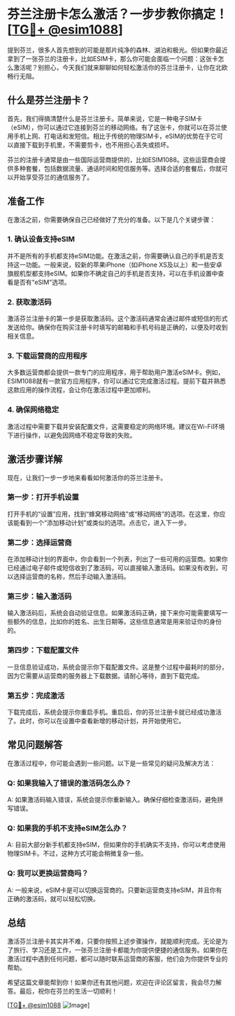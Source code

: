 # 芬兰注册卡怎么激活？一步步教你搞定！[[TG💪+ @esim1088](https://t.me/s/esim1088)]

提到芬兰，很多人首先想到的可能是那片纯净的森林、湖泊和极光。但如果你最近拿到了一张芬兰的注册卡，比如ESIM卡，那么你可能会面临一个问题：这张卡怎么激活呢？别担心，今天我们就来聊聊如何轻松激活你的芬兰注册卡，让你在北欧畅行无阻。

## 什么是芬兰注册卡？

首先，我们得搞清楚什么是芬兰注册卡。简单来说，它是一种电子SIM卡（eSIM），你可以通过它连接到芬兰的移动网络。有了这张卡，你就可以在芬兰使用手机上网、打电话和发短信。相比于传统的物理SIM卡，eSIM的优势在于它可以直接下载到手机里，不需要剪卡，也不用担心丢失或损坏。

芬兰的注册卡通常是由一些国际运营商提供的，比如ESIM1088。这些运营商会提供多种套餐，包括数据流量、通话时间和短信服务等。选择合适的套餐后，你就可以开始享受芬兰的通信服务了。

## 准备工作

在激活之前，你需要确保自己已经做好了充分的准备。以下是几个关键步骤：

### 1. 确认设备支持eSIM

并不是所有的手机都支持eSIM功能。在激活之前，你需要确认自己的手机是否支持这一功能。一般来说，较新的苹果iPhone（如iPhone XS及以上）和一些安卓旗舰机型都支持eSIM。如果你不确定自己的手机是否支持，可以在手机设置中查看是否有“eSIM”选项。

### 2. 获取激活码

激活芬兰注册卡的第一步是获取激活码。这个激活码通常会通过邮件或短信的形式发送给你。确保你在购买注册卡时填写的邮箱和手机号码是正确的，以便及时收到相关信息。

### 3. 下载运营商的应用程序

大多数运营商都会提供一款专门的应用程序，用于帮助用户激活eSIM卡。例如，ESIM1088就有一款官方应用程序，你可以通过它完成激活过程。提前下载并熟悉这款应用的操作流程，会让你在激活过程中更加顺利。

### 4. 确保网络稳定

激活过程中需要下载并安装配置文件，这需要稳定的网络环境。建议在Wi-Fi环境下进行操作，以避免因网络不稳定导致的失败。

## 激活步骤详解

现在，让我们一步一步地来看看如何激活你的芬兰注册卡。

### 第一步：打开手机设置

打开手机的“设置”应用，找到“蜂窝移动网络”或“移动网络”的选项。在这里，你应该能看到一个“添加移动计划”或类似的选项。点击它，进入下一步。

### 第二步：选择运营商

在添加移动计划的界面中，你会看到一个列表，列出了一些可用的运营商。如果你已经通过电子邮件或短信收到了激活码，可以直接输入激活码。如果没有收到，可以选择运营商的名称，然后手动输入激活码。

### 第三步：输入激活码

输入激活码后，系统会自动验证信息。如果激活码正确，接下来你可能需要填写一些额外的信息，比如你的姓名、出生日期等。这些信息通常是用来验证你的身份的。

### 第四步：下载配置文件

一旦信息验证成功，系统会提示你下载配置文件。这是整个过程中最耗时的部分，因为它需要从运营商的服务器上下载数据。请耐心等待，直到下载完成。

### 第五步：完成激活

下载完成后，系统会提示你重启手机。重启后，你的芬兰注册卡就已经成功激活了。此时，你可以在设置中查看新增的移动计划，并开始使用它。

## 常见问题解答

在激活过程中，你可能会遇到一些问题。以下是一些常见的疑问及解决方法：

### Q: 如果我输入了错误的激活码怎么办？

A: 如果激活码输入错误，系统会提示你重新输入。确保仔细检查激活码，避免拼写错误。

### Q: 如果我的手机不支持eSIM怎么办？

A: 目前大部分新手机都支持eSIM，但如果你的手机确实不支持，你可以考虑使用物理SIM卡。不过，这种方式可能会稍微复杂一些。

### Q: 我可以更换运营商吗？

A: 一般来说，eSIM卡是可以切换运营商的。只要新运营商支持eSIM，并且你有正确的激活码，就可以轻松切换。

## 总结

激活芬兰注册卡其实并不难，只要你按照上述步骤操作，就能顺利完成。无论是为了旅行、学习还是工作，一张芬兰注册卡都能为你提供便捷的通信服务。如果你在激活过程中遇到任何问题，都可以随时联系运营商的客服，他们会为你提供专业的帮助。

希望这篇文章能帮到你！如果你还有其他问题，欢迎在评论区留言，我会尽力解答。最后，祝你在芬兰的生活一切顺利！

[[TG💪+ @esim1088](https://t.me/s/esim1088) ![Image](https://i.postimg.cc/4NQfJmqS/Snipaste-2025-05-13-00-14-12.png)]